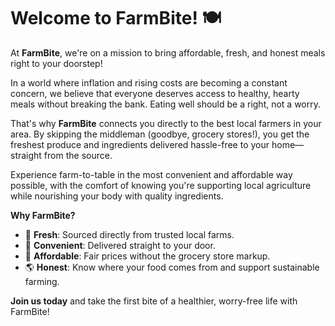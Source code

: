 # Welcome to FarmBite! 🍽️

At **FarmBite**, we're on a mission to bring affordable, fresh, and honest meals right to your doorstep! 

In a world where inflation and rising costs are becoming a constant concern, we believe that everyone deserves access to healthy, hearty meals without breaking the bank. Eating well should be a right, not a worry.

That's why **FarmBite** connects you directly to the best local farmers in your area. By skipping the middleman (goodbye, grocery stores!), you get the freshest produce and ingredients delivered hassle-free to your home—straight from the source. 

Experience farm-to-table in the most convenient and affordable way possible, with the comfort of knowing you're supporting local agriculture while nourishing your body with quality ingredients.

**Why FarmBite?**
- 🌱 **Fresh**: Sourced directly from trusted local farms.
- 🏡 **Convenient**: Delivered straight to your door.
- 💚 **Affordable**: Fair prices without the grocery store markup.
- 🌎 **Honest**: Know where your food comes from and support sustainable farming.

**Join us today** and take the first bite of a healthier, worry-free life with FarmBite!
